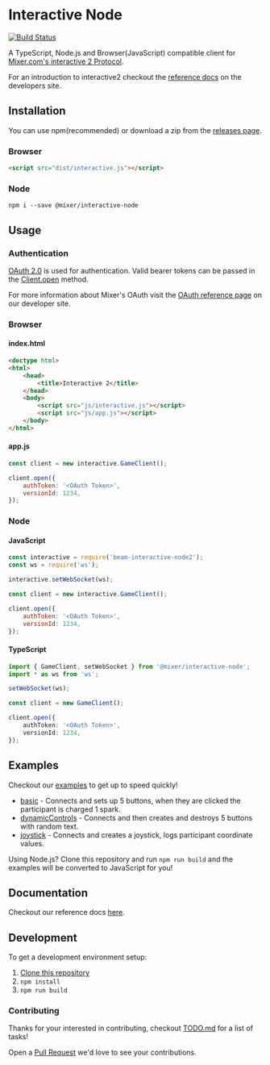 # Interactive Node

[![Build Status](https://travis-ci.org/mixer/interactive-node.svg?branch=master)](https://travis-ci.org/mixer/interactive-node)

A TypeScript, Node.js and Browser(JavaScript) compatible client for [Mixer.com's interactive 2 Protocol](https://dev.mixer.com/reference/interactive/protocol/protocol.pdf).

For an introduction to interactive2 checkout the [reference docs](https://dev.mixer.com/reference/interactive/index.html) on the developers site.

## Installation

You can use npm(recommended) or download a zip from the [releases page](https://github.com/mixer/interactive-node/releases).

### Browser

```html
<script src="dist/interactive.js"></script>
```

### Node

```
npm i --save @mixer/interactive-node
```

## Usage

### Authentication

[OAuth 2.0](https://tools.ietf.org/html/rfc6749) is used for authentication. Valid bearer tokens can be passed in the [Client.open](https://mixer.github.io/interactive-node/classes/client.html#open) method.

For more information about Mixer's OAuth visit the [OAuth reference page](https://dev.mixer.com/reference/oauth/index.html) on our developer site.

### Browser

#### index.html

```html
<doctype html>
<html>
    <head>
        <title>Interactive 2</title>
    </head>
    <body>
        <script src="js/interactive.js"></script>
        <script src="js/app.js"></script>
    </body>
</html>
```

#### app.js

```js
const client = new interactive.GameClient();

client.open({
    authToken: '<OAuth Token>',
    versionId: 1234,
});
```

### Node

#### JavaScript

```js
const interactive = require('beam-interactive-node2');
const ws = require('ws');

interactive.setWebSocket(ws);

const client = new interactive.GameClient();

client.open({
    authToken: '<OAuth Token>',
    versionId: 1234,
});
```

#### TypeScript

```ts
import { GameClient, setWebSocket } from '@mixer/interactive-node';
import * as ws from 'ws';

setWebSocket(ws);

const client = new GameClient();

client.open({
    authToken: '<OAuth Token>',
    versionId: 1234,
});
```

## Examples

Checkout our [examples](https://github.com/mixer/interactive-node/tree/master/examples/) to get up to speed quickly!

* [basic](https://github.com/mixer/interactive-node/tree/master/examples/basic.ts) - Connects and sets up 5 buttons, when they are clicked the participant is charged 1 spark.
* [dynamicControls](https://github.com/mixer/interactive-node/tree/master/examples/dynamicControls.ts) - Connects and then creates and destroys 5 buttons with random text.
* [joystick](https://github.com/mixer/interactive-node/tree/master/examples/joystick.ts) - Connects and creates a joystick, logs participant coordinate values.

Using Node.js? Clone this repository and run `npm run build` and the examples will be converted to JavaScript for you!

## Documentation

Checkout our reference docs [here](https://mixer.github.io/interactive-node/).

## Development

To get a development environment setup:

1. [Clone this repository](https://help.github.com/articles/cloning-a-repository/)
1. `npm install`
1. `npm run build`

### Contributing

Thanks for your interested in contributing, checkout [TODO.md](https://github.com/mixer/interactive-node/TODO.md) for a list of tasks!

Open a [Pull Request](https://github.com/mixer/interactive-node/pulls) we'd love to see your contributions.
